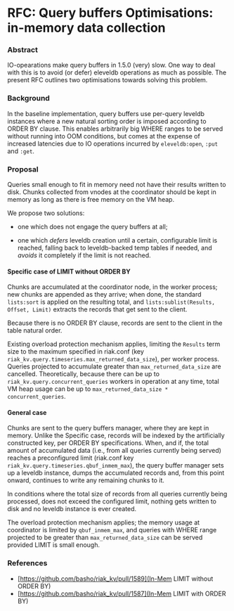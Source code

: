 # RFC: Query buffers Optimisations: in-memory data collection

### Abstract

IO-opearations make query buffers in 1.5.0 (very) slow. One way to deal with this is to avoid (or defer) eleveldb operations as much as possible. The present RFC outlines two optimisations towards solving this problem.

### Background

In the baseline implementation, query buffers use per-query leveldb instances where a new natural sorting order is imposed according to ORDER BY clause.  This enables arbitrarily big WHERE ranges to be served without running into OOM conditions, but comes at the expense of increased latencies due to IO operations incurred by `eleveldb:open`, `:put` and `:get`.

### Proposal

Queries small enough to fit in memory need not have their results written to disk.  Chunks collected from vnodes at the coordinator should be kept in memory as long as there is free memory on the VM heap.

We propose two solutions:

- one which does not engage the query buffers at all;

- one which _defers_ leveldb creation until a certain, configurable limit is reached, falling back to leveldb-backed temp tables if needed, and _avoids_ it completely if the limit is not reached.

#### Specific case of LIMIT without ORDER BY

Chunks are accumulated at the coordinator node, in the worker process; new chunks are appended as they arrive; when done, the standard `lists:sort` is applied on the resulting total, and `lists:sublist(Results, Offset, Limit)` extracts the records that get sent to the client.

Because there is no ORDER BY clause, records are sent to the client in the table natural order.

Existing overload protection mechanism applies, limiting the `Results` term size to the maximum specified in riak.conf (key `riak_kv.query.timeseries.max_returned_data_size`), per worker process.  Queries projected to accumulate greater than `max_returned_data_size` are cancelled.  Theoretically, because there can be up to `riak_kv.query.concurrent_queries` workers in operation at any time, total VM heap usage can be up to `max_returned_data_size * concurrent_queries`.

#### General case

Chunks are sent to the query buffers manager, where they are kept in memory.  Unlike the Specific case, records will be indexed by the artificially constructed key, per ORDER BY specifications.  When, and if, the total amount of accumulated data (i.e., from all queries currently being served) reaches a preconfigured limit (riak.conf key `riak_kv.query.timeseries.qbuf_inmem_max`), the query buffer manager sets up a leveldb instance, dumps the accumulated records and, from this point onward, continues to write any remaining chunks to it.

In conditions where the total size of records from all queries currently being processed, does not exceed the configured limit, nothing gets written to disk and no leveldb instance is ever created.

The overload protection mechanism applies; the memory usage at coordinator is limited by `qbuf_inmem_max`, and queries with WHERE range projected to be greater than `max_returned_data_size` can be served provided LIMIT is small enough.

### References

- [https://github.com/basho/riak_kv/pull/1589](In-Mem LIMIT without ORDER BY)
- [https://github.com/basho/riak_kv/pull/1587](In-Mem LIMIT with ORDER BY)

